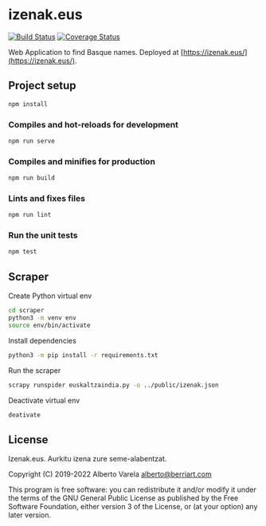 # izenak.eus

[![Build Status](https://travis-ci.org/artberri/izenak.svg?branch=master)](https://travis-ci.org/artberri/izenak)
[![Coverage Status](https://coveralls.io/repos/github/artberri/izenak/badge.svg?branch=master)](https://coveralls.io/github/artberri/izenak?branch=master)

Web Application to find Basque names. Deployed at [https://izenak.eus/](https://izenak.eus/).

## Project setup

```bash
npm install
```

### Compiles and hot-reloads for development

```bash
npm run serve
```

### Compiles and minifies for production

```bash
npm run build
```

### Lints and fixes files

```bash
npm run lint
```

### Run the unit tests

```bash
npm test
```

## Scraper

Create Python virtual env

```bash
cd scraper
python3 -m venv env
source env/bin/activate
```

Install dependencies

```bash
python3 -m pip install -r requirements.txt
```

Run the scraper

```bash
scrapy runspider euskaltzaindia.py -o ../public/izenak.json
```

Deactivate virtual env

```bash
deativate
```

## License

Izenak.eus. Aurkitu izena zure seme-alabentzat.

Copyright (C) 2019-2022 Alberto Varela <alberto@berriart.com>

This program is free software: you can redistribute it and/or modify
it under the terms of the GNU General Public License as published by
the Free Software Foundation, either version 3 of the License, or
(at your option) any later version.

```

```
